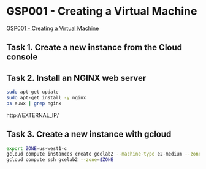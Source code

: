 # GSP001 - Creating a Virtual Machine

[GSP001 - Creating a Virtual Machine](https://www.cloudskillsboost.google/course_sessions/6826066/labs/376198)

## Task 1. Create a new instance from the Cloud console

## Task 2. Install an NGINX web server

```sh
sudo apt-get update
sudo apt-get install -y nginx
ps auwx | grep nginx
```

http://EXTERNAL_IP/

## Task 3. Create a new instance with gcloud

```sh
export ZONE=us-west1-c
gcloud compute instances create gcelab2 --machine-type e2-medium --zone=$ZONE
gcloud compute ssh gcelab2 --zone=$ZONE
```
